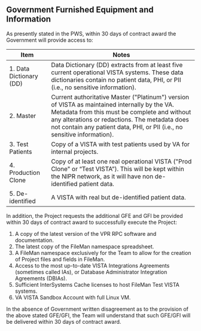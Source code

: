 ## Government Furnished Equipment and Information

As presently stated in the PWS, within 30 days of contract award the Government will provide access to:

Item | Notes
--- |---
  1. Data Dictionary (DD)  | Data Dictionary (DD) extracts from at least five current operational VISTA systems. These data dictionaries contain no patient data, PHI, or PII (i.e., no sensitive information).
  2. Master |  Current authoritative Master ("Platinum") version of VISTA as maintained internally by the VA. Metadata from this must be complete and without any alterations or redactions. The metadata does not contain any patient data, PHI, or PII (i.e., no sensitive information).
  3. Test Patients | Copy of a VISTA with test patients used by VA for internal projects.
  4. Production Clone | Copy of at least one real operational VISTA ("Prod Clone" or “Test VISTA”). This will be kept within the NIPR network, as it will have non de-identified patient data.
  5. De-identified | A VISTA with real but de-identified patient data. 

In addition, the Project requests the additional GFE and GFI be provided within 30 days of contract award to successfully execute the Project:
  1. A copy of the latest version of the VPR RPC software and documentation.
  2. The latest copy of the FileMan namespace spreadsheet.
  3. A FileMan namespace exclusively for the Team to allow for the creation of Project files and fields in FileMan.
  4. Access to the most up-to-date VISTA Integrations Agreements (sometimes called IAs), or Database Administrator Integration Agreements (DBIAs).
  5. Sufficient InterSystems Cache licenses to host FileMan Test VISTA systems.
  6. VA VISTA Sandbox Account with full Linux VM.

In the absence of Government written disagreement as to the provision of the above stated GFE/GFI, the Team will understand that such GFE/GFI will be delivered within 30 days of contract award.
